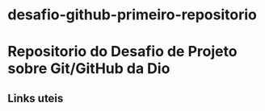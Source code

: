 # desafio-github-primeiro-repositorio
# Repositorio do Desafio de Projeto sobre Git/GitHub  da Dio

## Links uteis 
